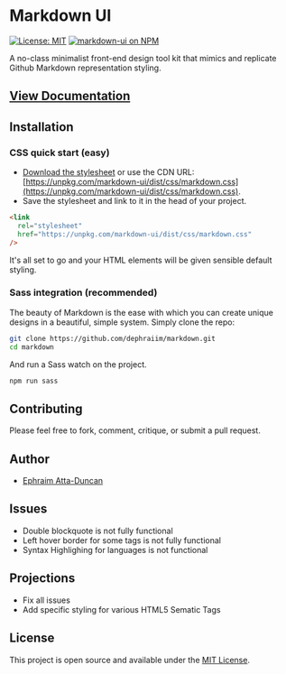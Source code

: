 # Markdown UI

[![License: MIT](https://img.shields.io/badge/License-MIT-blue.svg)](https://opensource.org/licenses/MIT) [![markdown-ui on NPM](https://img.shields.io/npm/v/markdown-ui.svg?color=green&label=markdown-ui)](https://www.npmjs.com/package/markdown-ui)

A no-class minimalist front-end design tool kit that mimics and replicate Github Markdown representation styling.

## [View Documentation](http://dephraiim.github.io/markdown)

## Installation

### CSS quick start (easy)

- [Download the stylesheet](https://dephraiim.github.io/markdown/dist/css/markdown.css) or use the CDN URL: [https://unpkg.com/markdown-ui/dist/css/markdown.css](https://unpkg.com/markdown-ui/dist/css/markdown.css).
- Save the stylesheet and link to it in the head of your project.

```html
<link
  rel="stylesheet"
  href="https://unpkg.com/markdown-ui/dist/css/markdown.css"
/>
```

It's all set to go and your HTML elements will be given sensible default styling.

### Sass integration (recommended)

The beauty of Markdown is the ease with which you can create unique designs in a beautiful, simple system. Simply clone the repo:

```bash
git clone https://github.com/dephraiim/markdown.git
cd markdown
```

And run a Sass watch on the project.

```bash
npm run sass
```

## Contributing

Please feel free to fork, comment, critique, or submit a pull request.

## Author

- [Ephraim Atta-Duncan](https://www.dephraiim.github.io)

## Issues

- Double blockquote is not fully functional
- Left hover border for some tags is not fully functional
- Syntax Highlighing for languages is not functional

## Projections

- Fix all issues
- Add specific styling for various HTML5 Sematic Tags

## License

This project is open source and available under the [MIT License](LICENSE.md).
